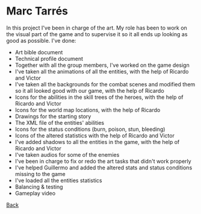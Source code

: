 # Marc Tarrés

In this project I've been in charge of the art. My role has been to work on the visual part of the game and to supervise it so it all ends up looking as good as possible. I've done:

* Art bible document
* Technical profile document
* Together with all the group members, I've worked on the game design
* I've taken all the animations of all the entities, with the help of Ricardo and Victor
* I've taken all the backgrounds for the combat scenes and modified them so it all looked good with our game, with the help of Ricardo
* Icons for the abilities in the skill trees of the heroes, with the help of Ricardo and Victor
* Icons for the world map locations, with the help of Ricardo
* Drawings for the starting story
* The XML file of the entities' abilities
* Icons for the status conditions (burn, poison, stun, bleeding)
* Icons of the altered statistics with the help of Ricardo and Victor
* I've added shadows to all the entities in the game, with the help of Ricardo and Victor
* I've taken audios for some of the enemies
* I've been in charge to fix or redo the art tasks that didn't work properly
* I've helped Guillermo and added the altered stats and status conditions missing to the game
* I've loaded all the entities statistics
* Balancing & testing
* Gameplay video

[Back](https://wilhelman.github.io/DD-Wrath-of-Silumgar/)
